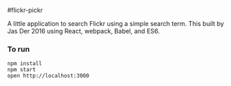 #flickr-pickr

A little application to search Flickr using a simple search term. This built by Jas Der 2016 using React, webpack, Babel, and ES6.

### To run

```
npm install
npm start
open http://localhost:3000
```

